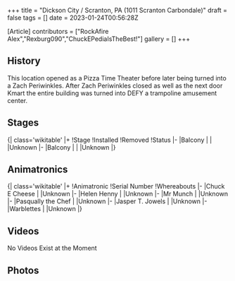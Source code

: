 +++
title = "Dickson City / Scranton, PA (1011 Scranton Carbondale)"
draft = false
tags = []
date = 2023-01-24T00:56:28Z

[Article]
contributors = ["RockAfire Alex","Rexburg090","ChuckEPediaIsTheBest!"]
gallery = []
+++
## History ##
This location opened as a Pizza Time Theater before later being turned into a Zach Periwinkles. After Zach Periwinkles closed as well as the next door Kmart the entire building was turned into DEFY a trampoline amusement center.

## Stages ##
{| class='wikitable'
|+
!Stage
!Installed
!Removed
!Status
|-
|Balcony
|
|
|Unknown
|-
|Balcony
|
|
|Unknown
|}

## Animatronics ##
{| class='wikitable'
|+
!Animatronic
!Serial Number
!Whereabouts
|-
|Chuck E Cheese
|
|Unknown
|-
|Helen Henny
|
|Unknown
|-
|Mr Munch
|
|Unknown
|-
|Pasqually the Chef
|
|Unknown
|-
|Jasper T. Jowels
|
|Unknown
|-
|Warblettes 
|
|Unknown
|}

## Videos ##
No Videos Exist at the Moment

## Photos ##

